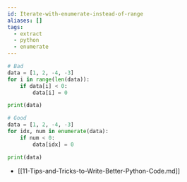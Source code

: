 ```yaml
---
id: Iterate-with-enumerate-instead-of-range
aliases: []
tags:
  - extract
  - python
  - enumerate
---
```


```python
# Bad
data = [1, 2, -4, -3]
for i in range(len(data)):
    if data[i] < 0:
        data[i] = 0

print(data)

# Good
data = [1, 2, -4, -3]
for idx, num in enumerate(data):
    if num < 0:
        data[idx] = 0

print(data)
```

- [[11-Tips-and-Tricks-to-Write-Better-Python-Code.md]]
